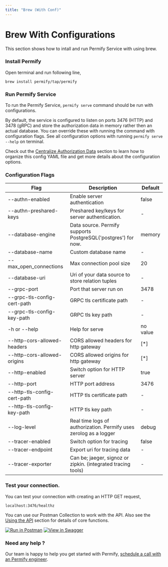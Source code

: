 ```yaml
---
title: "Brew (With Conf)"
---
```


# Brew With Configurations

This section shows how to intall and run Permify Service with using brew. 

### Install Permify

Open terminal and run following line,

```shell
brew install permify/tap/permify
```

### Run Permify Service 

To run the Permify Service, `permify serve` command should be run with configurations.

By default, the service is configured to listen on ports 3476 (HTTP) and 3478 (gRPC) and store the authorization data in memory rather then an actual database. You can override these with running the command with configuration flags. See all configuration options with running `permify serve --help` on terminal. 

Check out the [Centralize Authorization Data] section to learn how to organize this config YAML file and get more details about the configuration options.

[Centralize Authorization Data]:  ../getting-started/sync-data

### Configuration Flags

| Flag | Description | Default | 
|--------------------------|----------| ----------|
|  --authn-enabled     | Enable server authentication | false | 
|  --authn-preshared-keys   | Preshared key/keys for server authentication. | - | 
|  --database-engine     | Data source. Permify supports PostgreSQL('postgres') for now. |  memory | 
|  --database-name    | Custom database name |  - |
|  --max_open_connections   | Max connection pool size | 20 | 
|  --database-uri   | Uri of your data source to store relation tuples | - | 
|  --grpc-port  | Port that server run on | 3478 | 
|  --grpc-tls-config-cert-path   | GRPC tls certificate path | - | 
|  --grpc-tls-config-key-path | GRPC tls key path | - | 
|  -h or --help  | Help for serve | no value | 
|  --http-cors-allowed-headers  | CORS allowed headers for http gateway | [*] | 
|  --http-cors-allowed-origins  | CORS allowed origins for http gateway | [*] | 
|  --http-enabled  | Switch option for HTTP server | true | 
|  --http-port  |  HTTP port address | 3476 | 
|  --http-tls-config-cert-path   | HTTP tls certificate path | - | 
|  --http-tls-config-key-path | HTTP tls key path | - | 
|  --log-level | Real time logs of authorization. Permify uses zerolog as a logger | debug| 
|  --tracer-enabled | Switch option for tracing | false | 
|  --tracer-endpoint | Export uri for tracing data | - | 
|  --tracer-exporter | Can be; jaeger, signoz or zipkin. (integrated tracing tools) | - | 

### Test your connection.

You can test your connection with creating an HTTP GET request,

```shell
localhost:3476/healthz
```

You can use our Postman Collection to work with the API. Also see the [Using the API] section for details of core functions.

[Using the API]: ../api-overview/

[![Run in Postman](https://run.pstmn.io/button.svg)](https://god.gw.postman.com/run-collection/16122080-54b1e316-8105-4440-b5bf-f27a05a8b4de?action=collection%2Ffork&collection-url=entityId%3D16122080-54b1e316-8105-4440-b5bf-f27a05a8b4de%26entityType%3Dcollection%26workspaceId%3Dd3a8746c-fa57-49c0-83a5-6fcf25a7fc05)
[![View in Swagger](http://jessemillar.github.io/view-in-swagger-button/button.svg)](https://app.swaggerhub.com/apis-docs/permify/permify/latest)

### Need any help ?

Our team is happy to help you get started with Permify, [schedule a call with an Permify engineer](https://meetings-eu1.hubspot.com/ege-aytin/call-with-an-expert).
